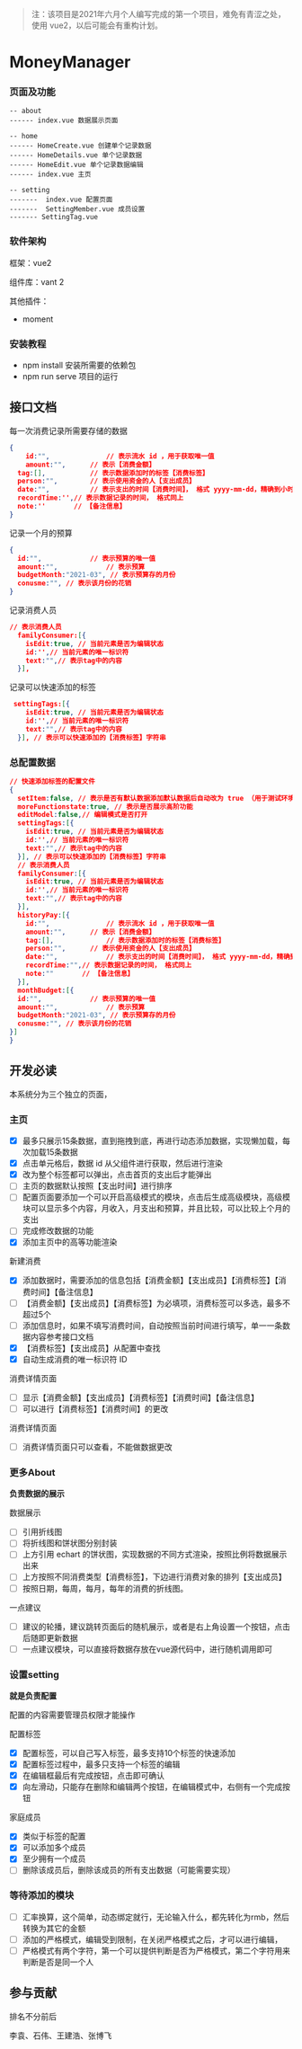> 注：该项目是2021年六月个人编写完成的第一个项目，难免有青涩之处，使用 vue2，以后可能会有重构计划。

# MoneyManager

### 页面及功能

```
-- about
------ index.vue 数据展示页面

-- home
------ HomeCreate.vue 创建单个记录数据
------ HomeDetails.vue 单个记录数据
------ HomeEdit.vue 单个记录数据编辑
------ index.vue 主页

-- setting
-------  index.vue 配置页面
-------  SettingMember.vue 成员设置
------- SettingTag.vue 
```

### 软件架构

框架：vue2

组件库：vant 2

其他插件：

- moment 

### 安装教程

-  npm install 安装所需要的依赖包
-  npm run serve 项目的运行

## 接口文档

每一次消费记录所需要存储的数据

```json
{
 	id:"",				// 表示流水 id ，用于获取唯一值
	amount:"", 		// 表示【消费金额】
  tag:[], 			// 表示数据添加时的标签【消费标签】
  person:"", 		// 表示使用资金的人【支出成员】
  date:"",			// 表示支出的时间【消费时间】， 格式 yyyy-mm-dd，精确到小时即可
  recordTime:'',// 表示数据记录的时间， 格式同上
  note:''       // 【备注信息】
}
```

记录一个月的预算

```json
{
  id:"",    		// 表示预算的唯一值
  amount:"",			// 表示预算
  budgetMonth:"2021-03", // 表示预算存的月份
  conusme:"", // 表示该月份的花销
}
```

记录消费人员

```json
// 表示消费人员
  familyConsumer:[{
    isEdit:true, // 当前元素是否为编辑状态
    id:'',// 当前元素的唯一标识符
    text:"",// 表示tag中的内容
  }], 
```

记录可以快速添加的标签

```json
 settingTags:[{
    isEdit:true, // 当前元素是否为编辑状态
    id:'',// 当前元素的唯一标识符
    text:"",// 表示tag中的内容
  }], // 表示可以快速添加的【消费标签】字符串
```

### 总配置数据

```json
// 快速添加标签的配置文件
{
  setItem:false, // 表示是否有默认数据添加默认数据后自动改为 true （用于测试环境，添加默认数据）
  moreFunctionstate:true, // 表示是否展示高阶功能
  editModel:false,// 编辑模式是否打开
  settingTags:[{
    isEdit:true, // 当前元素是否为编辑状态
    id:'',// 当前元素的唯一标识符
    text:"",// 表示tag中的内容
  }], // 表示可以快速添加的【消费标签】字符串
  // 表示消费人员
  familyConsumer:[{
    isEdit:true, // 当前元素是否为编辑状态
    id:'',// 当前元素的唯一标识符
    text:"",// 表示tag中的内容
  }], 
  historyPay:[{
    id:"",				// 表示流水 id ，用于获取唯一值
    amount:"", 		// 表示【消费金额】
    tag:[], 			// 表示数据添加时的标签【消费标签】
    person:"", 		// 表示使用资金的人【支出成员】
    date:"",			// 表示支出的时间【消费时间】， 格式 yyyy-mm-dd，精确到小时即可
    recordTime:"",// 表示数据记录的时间， 格式同上
    note:""       // 【备注信息】
  }],
  monthBudget:[{
  id:"",    		// 表示预算的唯一值
  amount:"",			// 表示预算
  budgetMonth:"2021-03", // 表示预算存的月份
  conusme:"", // 表示该月份的花销
}]
}
```

## 开发必读

本系统分为三个独立的页面，

### 主页

- [x] 最多只展示15条数据，直到拖拽到底，再进行动态添加数据，实现懒加载，每次加载15条数据
- [x] 点击单元格后，数据 id 从父组件进行获取，然后进行渲染
- [x] 改为整个标签都可以弹出，点击首页的支出后才能弹出
- [ ] 主页的数据默认按照【支出时间】进行排序
- [ ] 配置页面要添加一个可以开启高级模式的模块，点击后生成高级模块，高级模块可以显示多个内容，月收入，月支出和预算，并且比较，可以比较上个月的支出
- [ ] 完成修改数据的功能
- [x] 添加主页中的高等功能渲染

新建消费

- [x] 添加数据时，需要添加的信息包括【消费金额】【支出成员】【消费标签】【消费时间】【备注信息】
- [ ] 【消费金额】【支出成员】【消费标签】为必填项，消费标签可以多选，最多不超过5个
- [ ] 添加信息时，如果不填写消费时间，自动按照当前时间进行填写，单一一条数据内容参考接口文档
- [x] 【消费标签】【支出成员】从配置中查找
- [x] 自动生成消费的唯一标识符 ID

消费详情页面

- [ ] 显示【消费金额】【支出成员】【消费标签】【消费时间】【备注信息】
- [ ] 可以进行【消费标签】【消费时间】的更改

消费详情页面

- [ ] 消费详情页面只可以查看，不能做数据更改

### 更多About

**负责数据的展示**

数据展示

- [ ] 引用折线图
- [ ] 将折线图和饼状图分别封装
- [ ] 上方引用 echart 的饼状图，实现数据的不同方式渲染，按照比例将数据展示出来
- [ ] 上方按照不同消费类型【消费标签】，下边进行消费对象的排列【支出成员】
- [ ] 按照日期，每周，每月，每年的消费的折线图。

一点建议

- [ ] 建议的轮播，建议跳转页面后的随机展示，或者是右上角设置一个按钮，点击后随即更新数据
- [ ] 一点建议模块，可以直接将数据存放在vue源代码中，进行随机调用即可

### 设置setting

**就是负责配置**

配置的内容需要管理员权限才能操作

配置标签

- [x] 配置标签，可以自己写入标签，最多支持10个标签的快速添加
- [x] 配置标签过程中，最多只支持一个标签的编辑
- [x] 在编辑框最后有完成按钮，点击即可确认
- [x] 向左滑动，只能存在删除和编辑两个按钮，在编辑模式中，右侧有一个完成按钮

家庭成员

- [x] 类似于标签的配置
- [x] 可以添加多个成员
- [x] 至少拥有一个成员
- [ ] 删除该成员后，删除该成员的所有支出数据（可能需要实现）

### 等待添加的模块

- [ ] 汇率换算，这个简单，动态绑定就行，无论输入什么，都先转化为rmb，然后转换为其它的金额
- [ ] 添加的严格模式，编辑受到限制，在关闭严格模式之后，才可以进行编辑，
- [ ] 严格模式有两个字符，第一个可以提供判断是否为严格模式，第二个字符用来判断是否是同一个人

## 参与贡献

排名不分前后

李袁、石伟、王建浩、张博飞